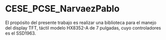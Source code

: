 # CESE_PCSE_NarvaezPablo
El propósito del presente trabajo es realizar una biblioteca para el manejo del display TFT, táctil modelo HX8352-A de 7 pulgadas, cuyo controladores es el SSD1963.

